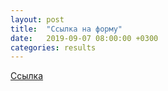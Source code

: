 ```yaml
---
layout: post
title:  "Ссылка на форму"
date:   2019-09-07 08:00:00 +0300
categories: results
---
```

[Ссылка](https://forms.gle/oJ2xke1sc4uDM97G6)
